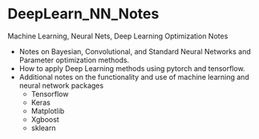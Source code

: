 # DeepLearn_NN_Notes
Machine Learning, Neural Nets, Deep Learning Optimization Notes
<ul>
    <li>Notes on Bayesian, Convolutional, and Standard Neural Networks and Parameter optimization methods. </li>
    <li>How to apply Deep Learning methods using pytorch and tensorflow. </li>
    <li>Additional notes on the functionality and use of machine learning and neural network packages
      <ul>
        <li>Tensorflow</li>
        <li>Keras</li>
        <li>Matplotlib</li>
        <li>Xgboost</li>
        <li>sklearn</li>
      </ul>
    </li>
</ul>
